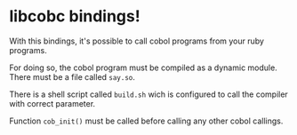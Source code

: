 # libcobc bindings!

With this bindings, it's possible to call cobol programs from your ruby programs.

For doing so, the cobol program must be compiled as a dynamic module.
There must be a file called `say.so`.

There is a shell script called `build.sh` wich is configured to call the compiler with correct parameter.

Function `cob_init()` must be called before calling any other cobol callings.

